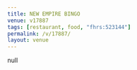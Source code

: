 ```yaml
---
title: NEW EMPIRE BINGO
venue: v17887
tags: [restaurant, food, "fhrs:523144"]
permalink: /v/17887/
layout: venue
---
```

null